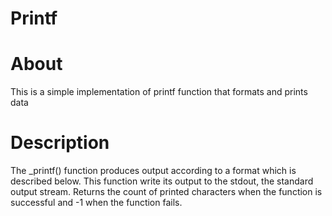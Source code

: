# Printf

# About 
This is a simple implementation of printf function that formats and prints data

# Description
The _printf() function produces output according to a format which is described below. This function write its output to the stdout, the standard output stream. Returns the count of printed characters when the function is successful and -1 when the function fails.
